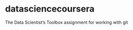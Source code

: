datasciencecoursera
===================

The Data Scientist’s Toolbox assignment for working with git
